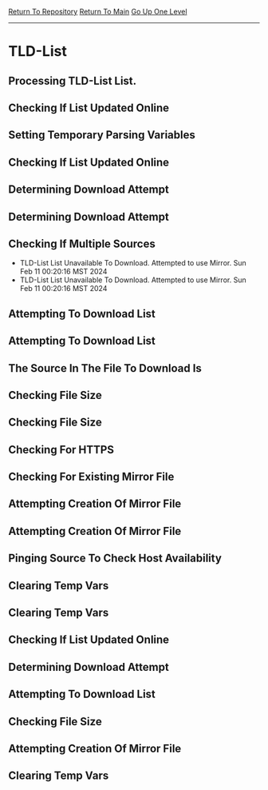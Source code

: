 [Return To Repository](https://github.com/DigitalWarrior/piholeparser/)
[Return To Main](https://github.com/DigitalWarrior/piholeparser/blob/master/RecentRunLogs/Mainlog.md)
[Go Up One Level](https://github.com/DigitalWarrior/piholeparser/blob/master/RecentRunLogs/TopLevelScripts/15-Processing-Top-Level-Domains.md)
____________________________________
# TLD-List
## Processing TLD-List List.
## Checking If List Updated Online
## Setting Temporary Parsing Variables
## Checking If List Updated Online
## Determining Download Attempt
## Determining Download Attempt
## Checking If Multiple Sources
* TLD-List List Unavailable To Download. Attempted to use Mirror. Sun Feb 11 00:20:16 MST 2024
* TLD-List List Unavailable To Download. Attempted to use Mirror. Sun Feb 11 00:20:16 MST 2024
## Attempting To Download List
## Attempting To Download List
## The Source In The File To Download Is
## Checking File Size
## Checking File Size
## Checking For HTTPS
## Checking For Existing Mirror File
## Attempting Creation Of Mirror File
## Attempting Creation Of Mirror File
## Pinging Source To Check Host Availability
## Clearing Temp Vars
## Clearing Temp Vars
## Checking If List Updated Online
## Determining Download Attempt
## Attempting To Download List
## Checking File Size
## Attempting Creation Of Mirror File
## Clearing Temp Vars
